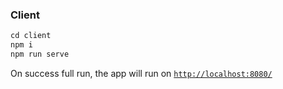 ### Client

```js
cd client
npm i
npm run serve
```


On success full run, the app will run on [`http://localhost:8080/`]()